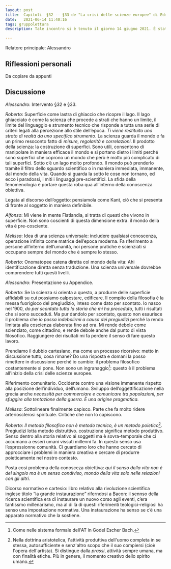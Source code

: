 ```yaml
---
layout: post
title:  Capitoli  §32 -- §33 de "La crisi delle scienze europee" di Edmund Husserl
date:   2021-06-14 11:40:16
tags: gruppolettura
description: Tale incontro si è tenuto il giorno 14 giugno 2021. È stata letta la TERZA PARTE de "La crisi delle scienze europee e la fenomenologia trascendentale", capitoli dall’ §32 al §33, pag. .... e appendice XIII <a href="https://www.ilsaggiatore.com/libro/la-crisi-delle-scienze-europee-e-la-fenomenologia-trascendentale-2/">dell’edizione il saggiatore</a>

---
```


Relatore principale: Alessandro

## Riflessioni personali

Da copiare da appunti

## Discussione

_Alessandro_: Intervento §32 e §33.

_Roberto_: Superficie come lastra di ghiaccio che ricopre il lago. Il lago ghiacciato è come la scienza che procede a strati che hanno un limite, il limite del linguaggio e strumento tecnico che risponde a tutta una serie di criteri legati alla percezione allo stile dell’epoca. _Ti viene restituito uno strato di realtà da uno specifico strumento_. La scienza guarda il mondo e fa un primo resoconto fatto di _misure, regolarità e correlazioni_. Il prodotto della scienza: la costruzione di superfici. Sono utili, consentono di manipolare in maniera efficace il mondo e si portano dietro i limiti perché sono superfici che coprono un mondo che però è molto più complicato di tali superfici. Sotto c’è un lago molto profondo. Il mondo può prenderlo tramite il filtro dello sguardo scientifico o in maniera immediata, immanente, dal mondo della vita. Quando si guarda la sotto le cose non tornano, ed ecco i paradossi, i miti i linguaggi pre-scientifici. La sfida della fenomenologia è portare questa roba qua all’interno della conoscenza obiettiva.

Legata al discorso dell’oggetto: pensiamola come Kant, ciò che si presenta di fronte al soggetto in maniera definibile.

_Alfonso_: Mi viene in mente Flatlandia, si tratta di questi che vivono in superficie. Non sono coscienti di questa dimensione extra. il mondo della vita è pre-cosciente.

_Melissa_: Idea di una scienza universale: includere qualsiasi conoscenza, operazione infinita come matrice dell’epoca moderna. Fa riferimento a persone all’interno dell’umanità, noi persone pratiche e scienziati si occupano sempre del mondo che è sempre lo stesso.

_Roberto_: Onomatopee catena diretta col mondo della vita: Ahi identificazione diretta senza traduzione. Una scienza universale dovrebbe comprendere tutti questi livelli.

_Alessandro_: Presentazione su Appendice.

_Roberto_: Se la scienza si orienta a questo, a produrre delle superficie affidabili su cui possiamo calpestare, edificare. Il compito della filosofia è la messa fuorigioco del pregiudizio, inteso come dato per scontato. Io nasco nel '900, _do per scontato tutta la storia che mi ha preceduto_, tutti i risultati che si sono succeduti. Ma pur dandolo per scontato, questo non esaurisce il problema che _io possa indebolirmi a causa dei pregiudizi_ perché la rendo limitata alla coscienza elaborata fino ad ora. Mi rende debole come scienziato, come cittadino, e rende debole anche dal punto di vista filosofico. Raggiungere dei risultati mi fa perdere il senso di fare questo lavoro.

Prendiamo il dubbio cartesiano, ma come un processo ricorsivo: metto in discussione tutto, cosa rimane? Do una risposta e domani la posso rimettere in discussione perché io cambio: il problema filosofico costantemente si pone. Non sono un ingranaggio[^1]: questo è il problema all'inizio della crisi delle scienze europee.

Riferimento comunitario. Occidente contro una visione immanente rispetto alla posizione dell’individuo, dell’umano. Sviluppo dell’oggettificazione nella grecia anche _necessità per commerciare e comunicare tra popolazioni, per sfuggire alla tentazione della guerra. È una origine pragmatica._

_Melissa_: Sottolineare finalmente capisco. Parte che fa molto ridere arteriosclerosi spirituale. Critiche che non lo capiscono.

_Roberto_: _Il metodo filosofico non è metodo tecnico, è un metodo poietico_[^2]. Pregiudizi lotta metodo distruttivo. costruzione significa metodo produttivo. Senso dentro alla storia relativo ai soggetti ma è sovra-temporale che ci accumano a esseri umani vissuti millenni fa. In questo senso usa l’espressionne comunità. Ci guardiamo loro che hanno cercato di approcciare i problemi in maniera creativa e cercare di produrre poieticamente nel nostro contesto.

Posta così problema della conosceza obiettiva: _qui il senso della vita non è del singolo ma è un senso condiviso, mondo della vita solo nelle relazioni con gli altri._

Dicorso normativo e cartesio: libro relativo alla rivoluzione scientifica inglese titolo “la grande instaurazione” riferndosi a Bacon: il sennso della ricerca scientifica era di instaurare un nuovo corso agli eventi, c’era tantissmo millenarismo, ma al di là di questi riferimenti teologici-religiosi ha senso una impostazione normativa. Una instaurazione ha senso se c’è una apparato normativo che la sostiene.

[^1]: Come nelle sistema formale dell'AT in Godel Escher Bach.
[^2]: Nella dottrina aristotelica, l'attività produttiva dell'uomo completa in se stessa, autosufficiente e senz'altro scopo che il suo compiersi (cioè l'opera dell'artista). Si distingue dalla _prassi_, attività sempre umana, ma con finalità etiche. Più in genere, il momento creativo dello spirito umano.
